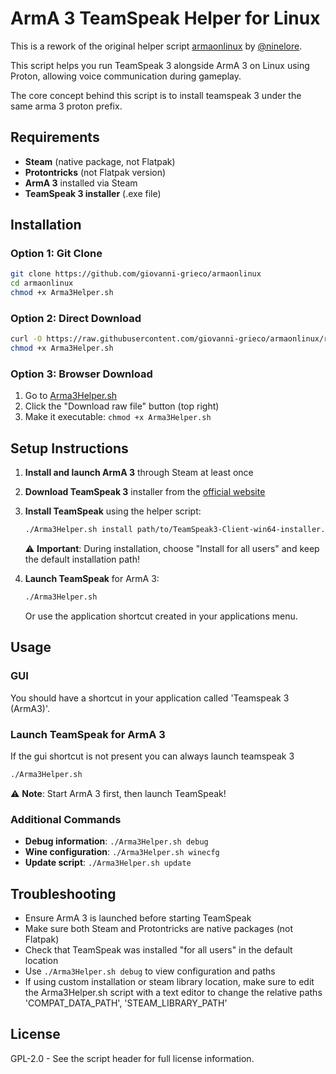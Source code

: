# ArmA 3 TeamSpeak Helper for Linux

This is a rework of the original helper script [armaonlinux](https://github.com/ninelore/armaonlinux) by [@ninelore](https://github.com/ninelore).

This script helps you run TeamSpeak 3 alongside ArmA 3 on Linux using Proton, allowing voice communication during gameplay.

The core concept behind this script is to install teamspeak 3 under the same arma 3 proton prefix.

## Requirements

- **Steam** (native package, not Flatpak)
- **Protontricks** (not Flatpak version)
- **ArmA 3** installed via Steam
- **TeamSpeak 3 installer** (.exe file)

## Installation

### Option 1: Git Clone
```bash
git clone https://github.com/giovanni-grieco/armaonlinux
cd armaonlinux
chmod +x Arma3Helper.sh
```

### Option 2: Direct Download
```bash
curl -O https://raw.githubusercontent.com/giovanni-grieco/armaonlinux/refs/heads/master/Arma3Helper.sh
chmod +x Arma3Helper.sh
```

### Option 3: Browser Download
1. Go to [Arma3Helper.sh](https://github.com/giovanni-grieco/armaonlinux/blob/master/Arma3Helper.sh)
2. Click the "Download raw file" button (top right)
3. Make it executable: `chmod +x Arma3Helper.sh`

## Setup Instructions

1. **Install and launch ArmA 3** through Steam at least once
2. **Download TeamSpeak 3** installer from the [official website](https://www.teamspeak.com/en/downloads/#ts3client)
3. **Install TeamSpeak** using the helper script:
   ```bash
   ./Arma3Helper.sh install path/to/TeamSpeak3-Client-win64-installer.exe
   ```
   ⚠️ **Important**: During installation, choose "Install for all users" and keep the default installation path!

4. **Launch TeamSpeak** for ArmA 3:
   ```bash
   ./Arma3Helper.sh
   ```
   Or use the application shortcut created in your applications menu.

## Usage

### GUI
You should have a shortcut in your application called 'Teamspeak 3 (ArmA3)'.


### Launch TeamSpeak for ArmA 3
If the gui shortcut is not present you can always launch teamspeak 3
```bash
./Arma3Helper.sh
```
⚠️ **Note**: Start ArmA 3 first, then launch TeamSpeak!

### Additional Commands

- **Debug information**: `./Arma3Helper.sh debug`
- **Wine configuration**: `./Arma3Helper.sh winecfg`
- **Update script**: `./Arma3Helper.sh update`

## Troubleshooting

- Ensure ArmA 3 is launched before starting TeamSpeak
- Make sure both Steam and Protontricks are native packages (not Flatpak)
- Check that TeamSpeak was installed "for all users" in the default location
- Use `./Arma3Helper.sh debug` to view configuration and paths
- If using custom installation or steam library location, make sure to edit the Arma3Helper.sh script with a text editor to change the relative paths 'COMPAT_DATA_PATH', 'STEAM_LIBRARY_PATH'

## License

GPL-2.0 - See the script header for full license information.